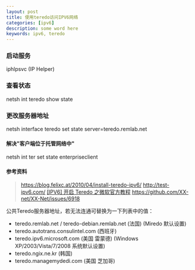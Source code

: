 ```yaml
---
layout: post
title: 使用teredo访问IPV6网络
categories: [ipv6]
description: some word here
keywords: ipv6, teredo
---
```



### 启动服务
iphlpsvc (IP Helper)

### 查看状态
netsh int teredo show state

### 更改服务器地址
netsh interface teredo set state server=teredo.remlab.net

#### 解决"客户端位于托管网络中"
netsh int ter set state enterpriseclient

#### 参考资料
> https://blog.felixc.at/2010/04/install-teredo-ipv6/
> http://test-ipv6.com/
> [[IPV6] 开启 Teredo 之微软官方教程](https://github.com/XX-net/XX-Net/issues/7156)
> https://github.com/XX-net/XX-Net/issues/6918

公共Teredo服务器地址，若无法连通可替换为一下列表中的值：
* teredo.remlab.net / teredo-debian.remlab.net (法国) (Miredo 默认设置)
* teredo.autotrans.consulintel.com (西班牙)
* teredo.ipv6.microsoft.com (美国 雷蒙德) (Windows XP/2003/Vista/7/2008 系统默认设置)
* teredo.ngix.ne.kr (韩国)
* teredo.managemydedi.com (美国 芝加哥)